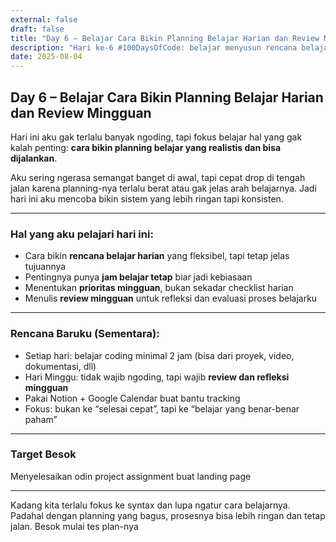 ```yaml
---
external: false
draft: false
title: "Day 6 – Belajar Cara Bikin Planning Belajar Harian dan Review Mingguan"
description: "Hari ke-6 #100DaysOfCode: belajar menyusun rencana belajar harian yang realistis dan pentingnya review mingguan."
date: 2025-08-04
---
```


## Day 6 – Belajar Cara Bikin Planning Belajar Harian dan Review Mingguan

Hari ini aku gak terlalu banyak ngoding, tapi fokus belajar hal yang gak kalah penting: **cara bikin planning belajar yang realistis dan bisa dijalankan**.

Aku sering ngerasa semangat banget di awal, tapi cepat drop di tengah jalan karena planning-nya terlalu berat atau gak jelas arah belajarnya. Jadi hari ini aku mencoba bikin sistem yang lebih ringan tapi konsisten.

---

### Hal yang aku pelajari hari ini:
- Cara bikin **rencana belajar harian** yang fleksibel, tapi tetap jelas tujuannya
- Pentingnya punya **jam belajar tetap** biar jadi kebiasaan
- Menentukan **prioritas mingguan**, bukan sekadar checklist harian
- Menulis **review mingguan** untuk refleksi dan evaluasi proses belajarku

---

### Rencana Baruku (Sementara):

- Setiap hari: belajar coding minimal 2 jam (bisa dari proyek, video, dokumentasi, dll)
- Hari Minggu: tidak wajib ngoding, tapi wajib **review dan refleksi mingguan**
- Pakai Notion + Google Calendar buat bantu tracking
- Fokus: bukan ke “selesai cepat”, tapi ke “belajar yang benar-benar paham”

---

### Target Besok

Menyelesaikan odin project assignment buat landing page

---

Kadang kita terlalu fokus ke syntax dan lupa ngatur cara belajarnya. Padahal dengan planning yang bagus, prosesnya bisa lebih ringan dan tetap jalan. Besok mulai tes plan-nya 